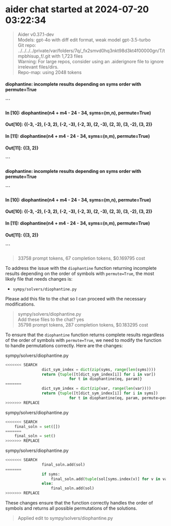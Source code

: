 
# aider chat started at 2024-07-20 03:22:34

> Aider v0.37.1-dev  
> Models: gpt-4o with diff edit format, weak model gpt-3.5-turbo  
> Git repo: ../../../../private/var/folders/7q/_fx2smvd0hq3nkt98d3kt4f00000gn/T/tmpbhisup_f/.git with 1,723 files  
> Warning: For large repos, consider using an .aiderignore file to ignore irrelevant files/dirs.  
> Repo-map: using 2048 tokens  

#### diophantine: incomplete results depending on syms order with permute=True  
#### ```  
#### In [10]: diophantine(n**4 + m**4 - 2**4 - 3**4, syms=(m,n), permute=True)  
#### Out[10]: {(-3, -2), (-3, 2), (-2, -3), (-2, 3), (2, -3), (2, 3), (3, -2), (3, 2)}  
####   
#### In [11]: diophantine(n**4 + m**4 - 2**4 - 3**4, syms=(n,m), permute=True)  
#### Out[11]: {(3, 2)}  
#### ```  
####   
#### diophantine: incomplete results depending on syms order with permute=True  
#### ```  
#### In [10]: diophantine(n**4 + m**4 - 2**4 - 3**4, syms=(m,n), permute=True)  
#### Out[10]: {(-3, -2), (-3, 2), (-2, -3), (-2, 3), (2, -3), (2, 3), (3, -2), (3, 2)}  
####   
#### In [11]: diophantine(n**4 + m**4 - 2**4 - 3**4, syms=(n,m), permute=True)  
#### Out[11]: {(3, 2)}  
#### ```  
####  
> 33758 prompt tokens, 67 completion tokens, $0.169795 cost  

To address the issue with the `diophantine` function returning incomplete results depending on the order of symbols with `permute=True`, the most likely file that needs changes is:

- `sympy/solvers/diophantine.py`

Please add this file to the chat so I can proceed with the necessary modifications.

> sympy/solvers/diophantine.py  
> Add these files to the chat? yes  
> 35798 prompt tokens, 287 completion tokens, $0.183295 cost  

To ensure that the `diophantine` function returns complete results regardless of the order of symbols with `permute=True`, we need to modify the function to handle permutations correctly. Here are the changes:

sympy/solvers/diophantine.py
```python
<<<<<<< SEARCH
                dict_sym_index = dict(zip(syms, range(len(syms))))
                return {tuple([t[dict_sym_index[i]] for i in var])
                            for t in diophantine(eq, param)}
=======
                dict_sym_index = dict(zip(var, range(len(var))))
                return {tuple([t[dict_sym_index[i]] for i in syms])
                            for t in diophantine(eq, param, permute=permute)}
>>>>>>> REPLACE
```

sympy/solvers/diophantine.py
```python
<<<<<<< SEARCH
    final_soln = set([])
=======
    final_soln = set()
>>>>>>> REPLACE
```

sympy/solvers/diophantine.py
```python
<<<<<<< SEARCH
                final_soln.add(sol)
=======
                if syms:
                    final_soln.add(tuple(sol[syms.index(v)] for v in var))
                else:
                    final_soln.add(sol)
>>>>>>> REPLACE
```

These changes ensure that the function correctly handles the order of symbols and returns all possible permutations of the solutions.

> Applied edit to sympy/solvers/diophantine.py  
